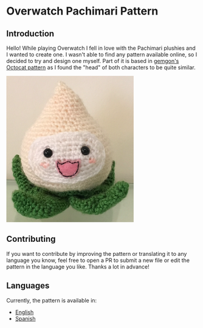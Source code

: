 # Overwatch Pachimari Pattern

## Introduction

Hello! While playing Overwatch I fell in love with the Pachimari plushies and I wanted to create one. I wasn't able to find any pattern available online, so I decided to try and design one myself. Part of it is based in [gemgon's Octocat pattern](https://github.com/gemgon/Octocat) as I found the "head" of both characters to be quite similar.


![](pachimari.png)

## Contributing

If you want to contribute by improving the pattern or translating it to any language you know, feel free to open a PR to submit a new file or edit the pattern in the language you like. Thanks a lot in advance!

## Languages

Currently, the pattern is available in:

* [English](PATTERN_EN.md)
* [Spanish](PATTERN_ES.md)

